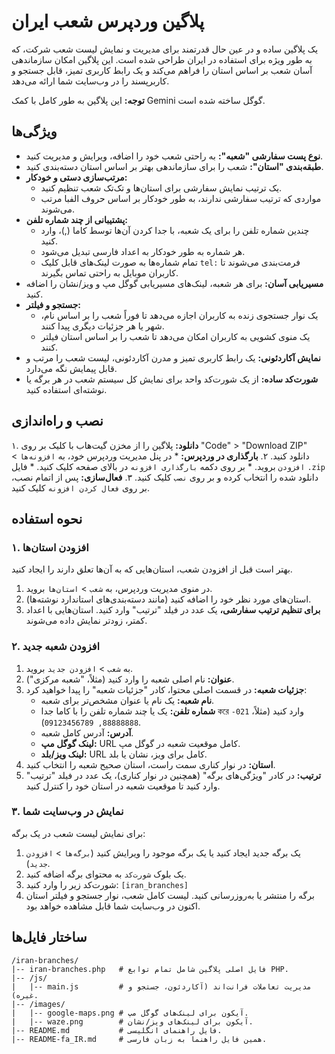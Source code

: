 # پلاگین وردپرس شعب ایران

یک پلاگین ساده و در عین حال قدرتمند برای مدیریت و نمایش لیست شعب شرکت، که به طور ویژه برای استفاده در ایران طراحی شده است. این پلاگین امکان سازماندهی آسان شعب بر اساس استان را فراهم می‌کند و یک رابط کاربری تمیز، قابل جستجو و کاربرپسند را در وب‌سایت شما ارائه می‌دهد.

**توجه:** این پلاگین به طور کامل با کمک Gemini گوگل ساخته شده است.

## ویژگی‌ها

*   **نوع پست سفارشی "شعبه":** به راحتی شعب خود را اضافه، ویرایش و مدیریت کنید.
*   **طبقه‌بندی "استان":** شعب را برای سازماندهی بهتر بر اساس استان دسته‌بندی کنید.
*   **مرتب‌سازی دستی و خودکار:**
    *   یک ترتیب نمایش سفارشی برای استان‌ها و تک‌تک شعب تنظیم کنید.
    *   مواردی که ترتیب سفارشی ندارند، به طور خودکار بر اساس حروف الفبا مرتب می‌شوند.
*   **پشتیبانی از چند شماره تلفن:**
    *   چندین شماره تلفن را برای یک شعبه، با جدا کردن آن‌ها توسط کاما (,)، وارد کنید.
    *   هر شماره به طور خودکار به اعداد فارسی تبدیل می‌شود.
    *   تمام شماره‌ها به صورت لینک‌های قابل کلیک `tel:` فرمت‌بندی می‌شوند تا کاربران موبایل به راحتی تماس بگیرند.
*   **مسیریابی آسان:** برای هر شعبه، لینک‌های مسیریابی گوگل مپ و ویز/نشان را اضافه کنید.
*   **جستجو و فیلتر:**
    *   یک نوار جستجوی زنده به کاربران اجازه می‌دهد تا فوراً شعب را بر اساس نام، شهر یا هر جزئیات دیگری پیدا کنند.
    *   یک منوی کشویی به کاربران امکان می‌دهد تا شعب را بر اساس استان فیلتر کنند.
*   **نمایش آکاردئونی:** یک رابط کاربری تمیز و مدرن آکاردئونی، لیست شعب را مرتب و قابل پیمایش نگه می‌دارد.
*   **شورت‌کد ساده:** از یک شورت‌کد واحد برای نمایش کل سیستم شعب در هر برگه یا نوشته‌ای استفاده کنید.

## نصب و راه‌اندازی

۱.  **دانلود:** پلاگین را از مخزن گیت‌هاب با کلیک بر روی "Code" > "Download ZIP" دانلود کنید.
۲.  **بارگذاری در وردپرس:**
    *   در پنل مدیریت وردپرس خود، به `افزونه‌ها` > `افزودن` بروید.
    *   بر روی دکمه `بارگذاری افزونه` در بالای صفحه کلیک کنید.
    *   فایل `.zip` دانلود شده را انتخاب کرده و بر روی `نصب` کلیک کنید.
۳.  **فعال‌سازی:** پس از اتمام نصب، بر روی `فعال کردن افزونه` کلیک کنید.

## نحوه استفاده

### ۱. افزودن استان‌ها

بهتر است قبل از افزودن شعب، استان‌هایی که به آن‌ها تعلق دارند را ایجاد کنید.

1.  در منوی مدیریت وردپرس، به `شعب` > `استان‌ها` بروید.
2.  استان‌های مورد نظر خود را اضافه کنید (مانند دسته‌بندی‌های استاندارد نوشته‌ها).
3.  **برای تنظیم ترتیب سفارشی،** یک عدد در فیلد "ترتیب" وارد کنید. استان‌هایی با اعداد کمتر، زودتر نمایش داده می‌شوند.

### ۲. افزودن شعبه جدید

1.  به `شعب` > `افزودن جدید` بروید.
2.  **عنوان:** نام اصلی شعبه را وارد کنید (مثلاً، "شعبه مرکزی").
3.  **جزئیات شعبه:** در قسمت اصلی محتوا، کادر "جزئیات شعبه" را پیدا خواهید کرد:
    *   **نام شعبه:** یک نام یا عنوان مشخص‌تر برای شعبه.
    *   **شماره تلفن:** یک یا چند شماره تلفن را با کاما جدا করে وارد کنید (مثلاً، `021-88888888, 09123456789`).
    *   **آدرس:** آدرس کامل شعبه.
    *   **لینک گوگل مپ:** URL کامل موقعیت شعبه در گوگل مپ.
    *   **لینک ویز/بلد:** URL کامل برای ویز، نشان یا بلد.
4.  **استان:** در نوار کناری سمت راست، استان صحیح شعبه را انتخاب کنید.
5.  **ترتیب:** در کادر "ویژگی‌های برگه" (همچنین در نوار کناری)، یک عدد در فیلد "ترتیب" وارد کنید تا موقعیت شعبه در استان خود را کنترل کنید.

### ۳. نمایش در وب‌سایت شما

برای نمایش لیست شعب در یک برگه:

1.  یک برگه جدید ایجاد کنید یا یک برگه موجود را ویرایش کنید (`برگه‌ها` > `افزودن جدید`).
2.  یک بلوک `شورت‌کد` به محتوای برگه اضافه کنید.
3.  شورت‌کد زیر را وارد کنید: `[iran_branches]`
4.  برگه را منتشر یا به‌روزرسانی کنید. لیست کامل شعب، نوار جستجو و فیلتر استان اکنون در وب‌سایت شما قابل مشاهده خواهد بود.

## ساختار فایل‌ها

```
/iran-branches/
|-- iran-branches.php   # فایل اصلی پلاگین شامل تمام توابع PHP.
|-- /js/
|   |-- main.js         # مدیریت تعاملات فرانت‌اند (آکاردئون، جستجو و غیره).
|-- /images/
|   |-- google-maps.png # آیکون برای لینک‌های گوگل مپ.
|   |-- waze.png        # آیکون برای لینک‌های ویز/نشان.
|-- README.md           # فایل راهنمای انگلیسی.
|-- README-fa_IR.md     # همین فایل راهنما به زبان فارسی.
```